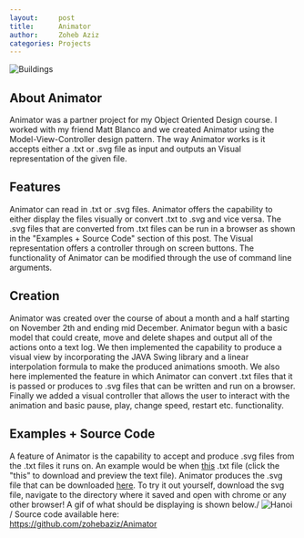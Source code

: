 ```yaml
---
layout:     post
title:      Animator
author:     Zoheb Aziz
categories: Projects
---
```

![Buildings](https://media.giphy.com/media/Zb9xdbU2dgi9Iv8AVo/giphy.gif)

<!--excerpt-->

## About Animator
Animator was a partner project for my Object Oriented Design course. I worked
with my friend Matt Blanco and we created Animator using the Model-View-Controller
design pattern. The way Animator works is it accepts either a .txt or .svg file
as input and outputs an Visual representation of the given file.
## Features
Animator can read in .txt or .svg files. Animator offers the capability to either
display the files visually or convert .txt to .svg and vice versa. The .svg files
that are converted from .txt files can be run in a browser as shown in the
"Examples + Source Code" section of this post. The Visual representation offers
a controller through on screen buttons. The functionality of Animator can be
modified through the use of command line arguments.
## Creation
Animator was created over the course of about a month and a half starting on
November 2th and ending mid December. Animator begun with a basic model that could
create, move and delete shapes and output all of the actions onto a text log. We
then implemented the capability to produce a visual view by incorporating the JAVA
Swing library and a linear interpolation formula to make the produced animations
smooth. We also here implemented the feature in which Animator can convert .txt files
that it is passed or produces to .svg files that can be written and run on a browser.
Finally we added a visual controller that allows the user to interact with the
animation and basic pause, play, change speed, restart etc. functionality.
## Examples + Source Code
A feature of Animator is the capability to accept and produce .svg files from
the .txt files it runs on. An example would be when [this](/assets/hanoi.txt) 
.txt file (click the
"this" to download and preview the text file). Animator produces the .svg file
that can be downloaded [here](/assets/hanoi.svg).
To try it out yourself, download the svg file,
navigate to the directory where it saved and open with chrome or any other browser!
A gif of what should be displaying is shown below./
![Hanoi](https://media.giphy.com/media/lnmxCDUHhLjjSSyQkh/giphy.gif)
/
Source code available here:\
<a href="https://github.com/zohebaziz/Animator">https://github.com/zohebaziz/Animator</a>
